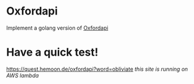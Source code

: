 # Oxfordapi
Implement a golang version of [Oxfordapi](https://developer.oxforddictionaries.com/)

# Have a quick test!
https://quest.hemoon.de/oxfordapi?word=obliviate
*this site is running on AWS lambda*